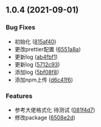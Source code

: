 ## 1.0.4 (2021-09-01)


### Bug Fixes

* 初始化 ([815af40](https://github.com/mkRui/Mor-lint/commit/815af401e6a3070f33fcac3606a69dcd41fea56b))
* 更改prettier配置 ([6551a8a](https://github.com/mkRui/Mor-lint/commit/6551a8ac75890fa06061984e3939e24a4602d823))
* 更新log ([ab4fbf1](https://github.com/mkRui/Mor-lint/commit/ab4fbf156167262984f700f9459ee07a4263ea2a))
* 更新log ([5712c93](https://github.com/mkRui/Mor-lint/commit/5712c93179c96827824ebfe3efb0fcfba0fde532))
* 添加log ([5bf08f8](https://github.com/mkRui/Mor-lint/commit/5bf08f899e23a706e50e173046500c01b2416ffc))
* 添加npm上传 ([d6c41f6](https://github.com/mkRui/Mor-lint/commit/d6c41f6ad865d495688801f97fc991333aded9b1))


### Features

* 参考大佬格式化 待测试 ([081f4d7](https://github.com/mkRui/Mor-lint/commit/081f4d7d4654df8c5e6f0524efe7dd950dc2099b))
* 修改package ([6508e2d](https://github.com/mkRui/Mor-lint/commit/6508e2d3b30896180c306684aa9819d86d7a1e4a))



